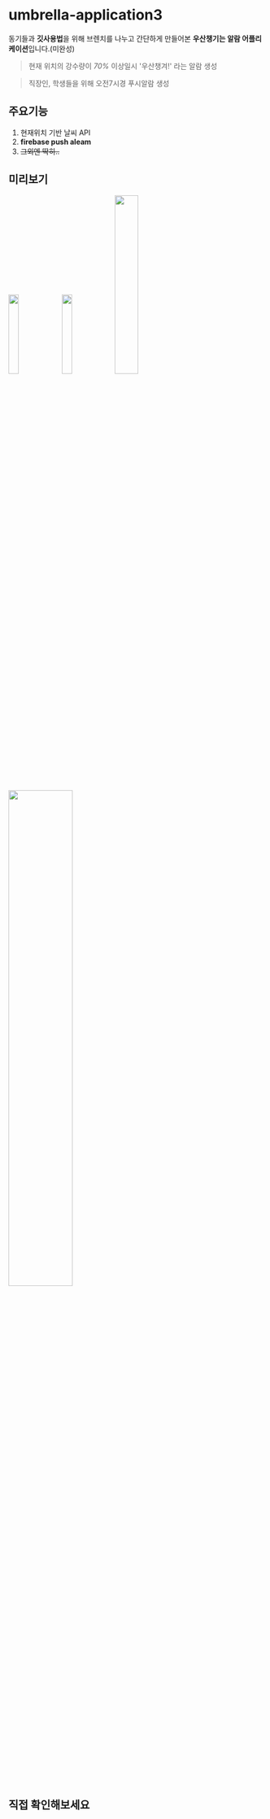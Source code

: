 # umbrella-application3

동기들과 **깃사용법**을 위해 브렌치를 나누고 간단하게 만들어본 **우산챙기는 알람 어플리케이션**입니다.(미완성)
>현재 위치의 강수량이 *70%* 이상일시 '우산챙겨!' 라는 알람 생성 

>직장인, 학생들을 위해 오전7시경 푸시알람 생성

## 주요기능

1. 현재위치 기반 날씨 API
2. **firebase push aleam**
3. ~~그외엔 딱히..~~
## 미리보기

<div>
<img width="20%" src="https://user-images.githubusercontent.com/48710889/73810750-ce8e4000-481a-11ea-89f5-021cbac3e946.jpg">
<img width="20%" src="https://user-images.githubusercontent.com/48710889/73810745-cd5d1300-481a-11ea-8d25-a5f060fec8d9.jpg">
<img width="30%" src="https://user-images.githubusercontent.com/48710889/73810748-cdf5a980-481a-11ea-9605-5c6cc0e7a5b5.jpg">
<img width="50%" src="https://user-images.githubusercontent.com/48710889/73810749-ce8e4000-481a-11ea-8f0c-185822317c08.jpg">
</div>

## 직접 확인해보세요
